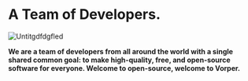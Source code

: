 # A Team of Developers.

![Untitgdfdgfled](https://github.com/user-attachments/assets/1b74d6ec-1b49-4cc7-b571-2cb805b1a879)

**We are a team of developers from all around the world with a single shared common goal: to make high-quality, free, and open-source software for everyone. Welcome to open-source, welcome to Vorper.**
